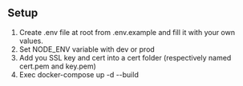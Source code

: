 ## Setup
1. Create .env file at root from .env.example and fill it with your own values.
2. Set NODE_ENV variable with dev or prod
3. Add you SSL key and cert into a cert folder (respectively named cert.pem and key.pem)
4. Exec docker-compose up -d --build
